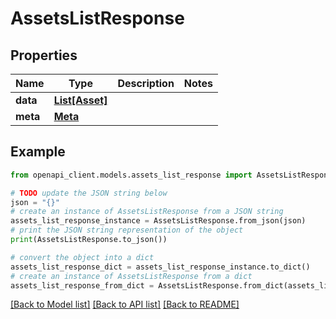 # AssetsListResponse


## Properties

Name | Type | Description | Notes
------------ | ------------- | ------------- | -------------
**data** | [**List[Asset]**](Asset.md) |  | 
**meta** | [**Meta**](Meta.md) |  | 

## Example

```python
from openapi_client.models.assets_list_response import AssetsListResponse

# TODO update the JSON string below
json = "{}"
# create an instance of AssetsListResponse from a JSON string
assets_list_response_instance = AssetsListResponse.from_json(json)
# print the JSON string representation of the object
print(AssetsListResponse.to_json())

# convert the object into a dict
assets_list_response_dict = assets_list_response_instance.to_dict()
# create an instance of AssetsListResponse from a dict
assets_list_response_from_dict = AssetsListResponse.from_dict(assets_list_response_dict)
```
[[Back to Model list]](../README.md#documentation-for-models) [[Back to API list]](../README.md#documentation-for-api-endpoints) [[Back to README]](../README.md)


